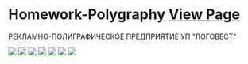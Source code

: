 # Homework-Polygraphy [View Page](https://verespro.github.io/Homework-Polygraphy/)
РЕКЛАМНО-ПОЛИГРАФИЧЕСКОЕ ПРЕДПРИЯТИЕ УП "ЛОГОВЕСТ"

![](images/01.jpg)
![](images/02.png)
![](images/03.png)
![](images/04.png)
![](images/05.png)
![](images/06.png)
![](images/07.png)